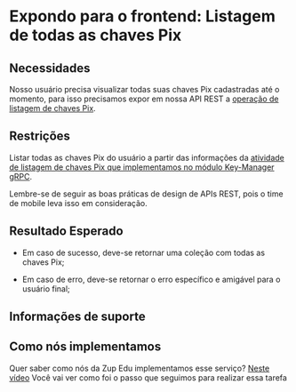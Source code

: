 # Expondo para o frontend: Listagem de todas as chaves Pix

## Necessidades

Nosso usuário precisa visualizar todas suas chaves Pix cadastradas até o momento, para isso precisamos expor em nossa API REST a [operação de listagem de chaves Pix](021-listando-todas-as-chaves-pix-do-cliente.md).
   
## Restrições

Listar todas as chaves Pix do usuário a partir das informações da [atividade de listagem de chaves Pix que implementamos no módulo Key-Manager gRPC](021-listando-todas-as-chaves-pix-do-cliente.md).

Lembre-se de seguir as boas práticas de design de APIs REST, pois o time de mobile leva isso em consideração.

## Resultado Esperado

- Em caso de sucesso, deve-se retornar uma coleção com todas as chaves Pix;
  
- Em caso de erro, deve-se retornar o erro específico e amigável para o usuário final;

## Informações de suporte

## Como nós implementamos
Quer saber como nós da Zup Edu implementamos esse serviço? [Neste vídeo](https://www.youtube.com/watch?v=Eki5B21v6zw&feature=youtu.be) Você vai ver como foi o passo que seguimos para realizar essa tarefa
